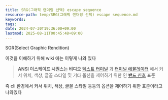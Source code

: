 ```yaml
---
title: SRG(그래픽 랜더링 선택) escape sequence
resource-path: temp/SRG(그래픽 랜더링 선택) escape sequence.md
keywords:
tags:
date: 2024-07-30T19:36:00+09:00
lastmod: 2025-08-11T00:45:48+09:00
---
```

SGR(Select Graphic Rendition)

이것을 이해하기 위해
wiki 에는 이렇게 나와 있다

> **ANSI 이스케이프 시퀀스는 비디오** [텍스트 터미널](https://en.wikipedia.org/wiki/Text_terminal "텍스트 터미널") 과 [터미널 에뮬레이터](https://en.wikipedia.org/wiki/Terminal_emulator "터미널 에뮬레이터") 에서 커서 위치, 색상, 글꼴 스타일 및 기타 옵션을 제어하기 위한 인 [밴드 신호](https://en.wikipedia.org/wiki/In-band_signaling "대역 내 신호 전송") 표준

즉 cli 환경에서 커서 위치, 색상, 글꼴 스타일 등등의 옵션을 제어하기 위한 표준이라고 나와있다